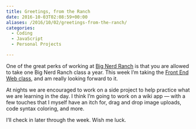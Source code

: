 ```yaml
---
title: Greetings, from the Ranch
date: 2016-10-03T02:08:59+00:00
aliases: /2016/10/02/greetings-from-the-ranch/
categories:
  - Coding
  - JavaScript
  - Personal Projects

---
```

One of the great perks of working at [Big Nerd Ranch][1] is that you are allowed to take one Big Nerd Ranch class a year. This week I&#8217;m taking the [Front End Web class][2], and am really looking forward to it.

At nights we are encouraged to work on a side project to help practice what we are learning in the day. I think I&#8217;m going to work on a wiki app &#8212; with a few touches that I myself have an itch for, drag and drop image uploads, code syntax coloring, and more.

I&#8217;ll check in later through the week. Wish me luck.

 [1]: https://www.bignerdranch.com/
 [2]: https://training.bignerdranch.com/classes/front-end-essentials